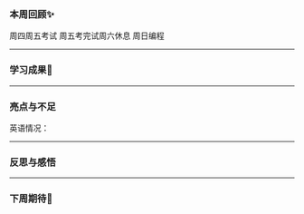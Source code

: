 ### 本周回顾✨
周四周五考试
周五考完试周六休息
周日编程

---

### 学习成果🎊

---
### 亮点与不足
英语情况：   


---
### 反思与感悟

---
### 下周期待🦊
